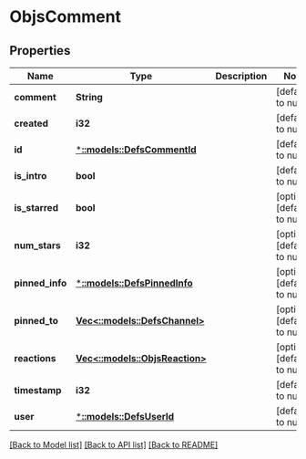 # ObjsComment

## Properties
Name | Type | Description | Notes
------------ | ------------- | ------------- | -------------
**comment** | **String** |  | [default to null]
**created** | **i32** |  | [default to null]
**id** | [***::models::DefsCommentId**](defs_comment_id.md) |  | [default to null]
**is_intro** | **bool** |  | [default to null]
**is_starred** | **bool** |  | [optional] [default to null]
**num_stars** | **i32** |  | [optional] [default to null]
**pinned_info** | [***::models::DefsPinnedInfo**](defs_pinned_info.md) |  | [optional] [default to null]
**pinned_to** | [**Vec<::models::DefsChannel>**](defs_channel.md) |  | [optional] [default to null]
**reactions** | [**Vec<::models::ObjsReaction>**](objs_reaction.md) |  | [optional] [default to null]
**timestamp** | **i32** |  | [default to null]
**user** | [***::models::DefsUserId**](defs_user_id.md) |  | [default to null]

[[Back to Model list]](../README.md#documentation-for-models) [[Back to API list]](../README.md#documentation-for-api-endpoints) [[Back to README]](../README.md)


